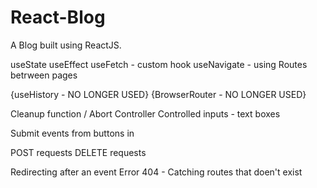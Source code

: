 # React-Blog

A Blog built using ReactJS.

useState
useEffect
useFetch - custom hook
useNavigate - using Routes betrween pages

{useHistory - NO LONGER USED}
{BrowserRouter - NO LONGER USED}


Cleanup function / Abort Controller
Controlled inputs - text boxes

Submit events from buttons in <form>


POST requests
DELETE requests

Redirecting after an event
Error 404 - Catching routes that doen't exist